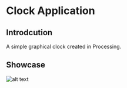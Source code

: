 # Clock Application

## Introdcution

A simple graphical clock created in Processing.

## Showcase

![alt text](https://github.com/DawidCiechowski/Processing-Clock/tree/master/img)